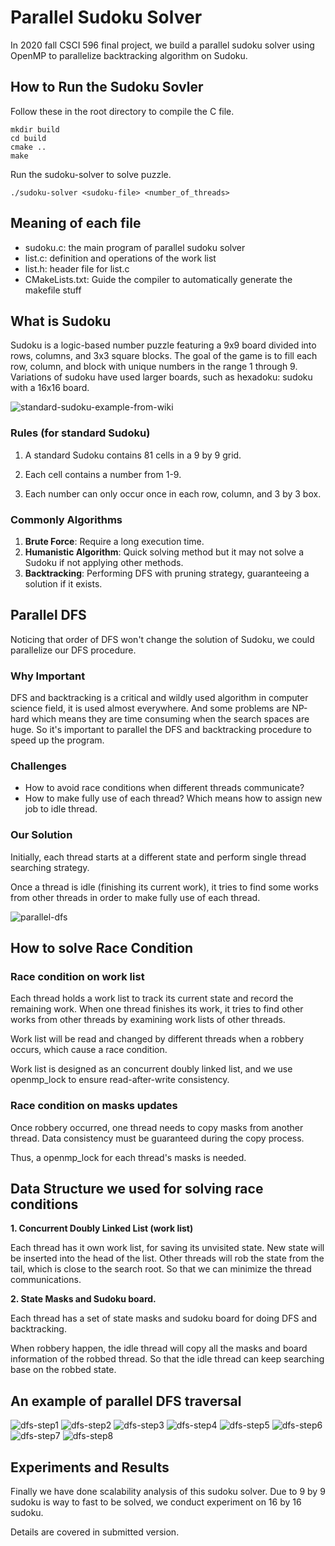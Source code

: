 # Parallel Sudoku Solver

In 2020 fall CSCI 596 final project, we build a parallel sudoku solver using OpenMP to parallelize backtracking algorithm on Sudoku. 

## How to Run the Sudoku Sovler

Follow these in the root directory to compile the C file.
```shell
mkdir build
cd build
cmake ..
make
```
Run the sudoku-solver to solve <sudoku-file> puzzle.
```shell
./sudoku-solver <sudoku-file> <number_of_threads>
```

## Meaning of each file

- sudoku.c: the main program of parallel sudoku solver
- list.c: definition and operations of the work list
- list.h: header file for list.c
- CMakeLists.txt: Guide the compiler to automatically generate the makefile stuff


## What is Sudoku
Sudoku is a logic-based number puzzle featuring a 9x9 board divided into rows, columns, and 3x3 square blocks. The goal of the game is to fill each row, column, and block with unique numbers in the range 1 through 9. Variations of sudoku have used larger boards, such as hexadoku: sudoku with a 16x16 board.

![standard-sudoku-example-from-wiki](pic/sudoku-example.png)


### Rules (for standard Sudoku)

1. A standard Sudoku contains 81 cells in a 9 by 9 grid. 

2. Each cell contains a number from 1-9. 

3. Each number can only occur once in each row, column, and 3 by 3 box.

### Commonly Algorithms

1. **Brute Force**: Require a long execution time.
2. **Humanistic Algorithm**: Quick solving method but it may not solve a Sudoku if not applying other methods.
3. **Backtracking**: Performing DFS with pruning strategy, guaranteeing a solution if it exists.

## Parallel DFS

Noticing that order of DFS won't change the solution of Sudoku, we could parallelize our DFS procedure.

### Why Important

DFS and backtracking is a critical and wildly used algorithm in computer science field, it is used almost everywhere.
And some problems are NP-hard which means they are time consuming when the search spaces are huge.
So it's important to parallel the DFS and backtracking procedure to speed up the program.

### Challenges

- How to avoid race conditions when different threads communicate?
- How to make fully use of each thread? Which means how to assign new job to idle thread.

### Our Solution

Initially, each thread starts at a different state and perform single thread searching strategy.

Once a thread is idle (finishing its current work), it tries to find some works from other threads in order to make fully use of each thread.

![parallel-dfs](pic/parallel-dfs.png)

## How to solve Race Condition

### Race condition on work list

Each thread holds a work list to track its current state and record the remaining work. When one thread finishes its work, it tries to find other works from other threads by examining work lists of other threads.

Work list will be read and changed by different threads when a robbery occurs, which cause a race condition.

Work list is designed as an concurrent doubly linked list, and we use openmp_lock to ensure read-after-write consistency.

### Race condition on masks updates

Once robbery occurred, one thread needs to copy masks from another thread. Data consistency must be guaranteed during the copy process. 

Thus, a openmp_lock for each thread's masks is needed.

## Data Structure we used for solving race conditions

**1. Concurrent Doubly Linked List (work list)**

Each thread has it own work list, for saving its unvisited state.
New state will be inserted into the head of the list. 
Other threads will rob the state from the tail, which is close to the search root. So that we can minimize the thread communications.

**2. State Masks and Sudoku board.**

Each thread has a set of state masks and sudoku board for doing DFS and backtracking.  

When robbery happen, the idle thread will copy all the masks and board information of the robbed thread. So that the idle thread can keep searching base on the robbed state.

## An example of parallel DFS traversal

![dfs-step1](pic/dfs-step1.png)
![dfs-step2](pic/dfs-step2.png)
![dfs-step3](pic/dfs-step3.png)
![dfs-step4](pic/dfs-step4.png)
![dfs-step5](pic/dfs-step5.png)
![dfs-step6](pic/dfs-step6.png)
![dfs-step7](pic/dfs-step7.png)
![dfs-step8](pic/dfs-step8.png)


## Experiments and Results

Finally we have done scalability analysis of this sudoku solver. Due to 9 by 9 sudoku is way to fast to be solved, we conduct experiment on 16 by 16 sudoku.

Details are covered in submitted version.


